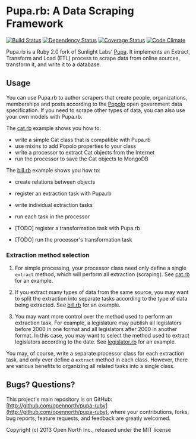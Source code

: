 # Pupa.rb: A Data Scraping Framework

[![Build Status](https://secure.travis-ci.org/opennorth/pupa-ruby.png)](http://travis-ci.org/opennorth/pupa-ruby)
[![Dependency Status](https://gemnasium.com/opennorth/pupa-ruby.png)](https://gemnasium.com/opennorth/pupa-ruby)
[![Coverage Status](https://coveralls.io/repos/opennorth/pupa-ruby/badge.png?branch=master)](https://coveralls.io/r/opennorth/pupa-ruby)
[![Code Climate](https://codeclimate.com/github/opennorth/pupa-ruby.png)](https://codeclimate.com/github/opennorth/pupa-ruby)

Pupa.rb is a Ruby 2.0 fork of Sunlight Labs' [Pupa](https://github.com/opencivicdata/pupa). It implements an Extract, Transform and Load (ETL) process to scrape data from online sources, transform it, and write it to a database.

## Usage

You can use Pupa.rb to author scrapers that create people, organizations, memberships and posts according to the [Popolo](http://popoloproject.com/) open government data specification. If you need to scrape other types of data, you can also use your own models with Pupa.rb.

The [cat.rb](http://opennorth.github.io/pupa-ruby/docs/cat.html) example shows you how to:

* write a simple Cat class that is compatible with Pupa.rb
* use mixins to add Popolo properties to your class
* write a processor to extract Cat objects from the Internet
* run the processor to save the Cat objects to MongoDB

The [bill.rb](http://opennorth.github.io/pupa-ruby/docs/bill.html) example shows you how to:

* create relations between objects
* register an extraction task with Pupa.rb
* write individual extraction tasks
* run each task in the processor

* [TODO] register a transformation task with Pupa.rb
* [TODO] run the processor's transformation task

### Extraction method selection

1.  For simple processing, your processor class need only define a single `extract` method, which will perform all extraction (scraping). See [cat.rb](http://opennorth.github.io/pupa-ruby/docs/cat.html) for an example.

1.  If you extract many types of data from the same source, you may want to split the extraction into separate tasks according to the type of data being extracted. See [bill.rb](http://opennorth.github.io/pupa-ruby/docs/bill.html) for an example.

1.  You may want more control over the method used to perform an extraction task. For example, a legislature may publish all legislators before 2000 in one format and all legislators after 2000 in another format. In this case, you may want to select the method used to extract legislators according to the date. See [legislator.rb](http://opennorth.github.io/pupa-ruby/docs/legislator.html) for an example.

You may, of course, write a separate processor class for each extraction task, and only ever define a `extract` method in each class. However, there are various benefits to organizing all related tasks into a single class.

## Bugs? Questions?

This project's main repository is on GitHub: [http://github.com/opennorth/pupa-ruby](http://github.com/opennorth/pupa-ruby), where your contributions, forks, bug reports, feature requests, and feedback are greatly welcomed.

Copyright (c) 2013 Open North Inc., released under the MIT license
